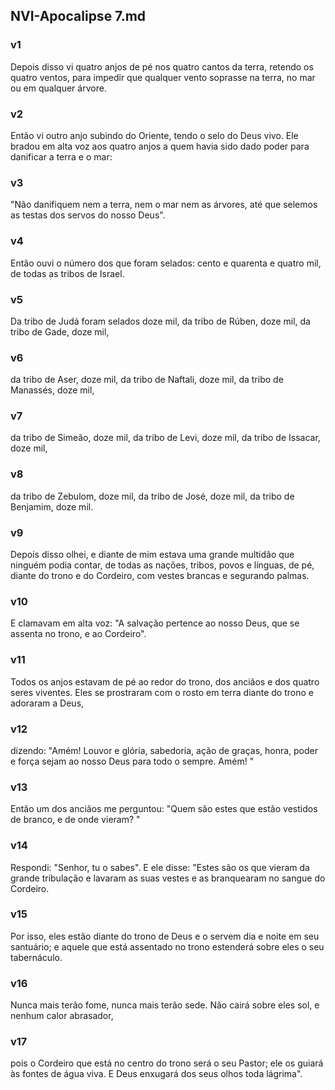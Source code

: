 ## NVI-Apocalipse 7.md
### v1
 Depois disso vi quatro anjos de pé nos quatro cantos da terra, retendo os quatro ventos, para impedir que qualquer vento soprasse na terra, no mar ou em qualquer árvore.
### v2
 Então vi outro anjo subindo do Oriente, tendo o selo do Deus vivo. Ele bradou em alta voz aos quatro anjos a quem havia sido dado poder para danificar a terra e o mar:
### v3
 "Não danifiquem nem a terra, nem o mar nem as árvores, até que selemos as testas dos servos do nosso Deus".
### v4
 Então ouvi o número dos que foram selados: cento e quarenta e quatro mil, de todas as tribos de Israel.
### v5
 Da tribo de Judá foram selados doze mil, da tribo de Rúben, doze mil, da tribo de Gade, doze mil,
### v6
 da tribo de Aser, doze mil, da tribo de Naftali, doze mil, da tribo de Manassés, doze mil,
### v7
 da tribo de Simeão, doze mil, da tribo de Levi, doze mil, da tribo de Issacar, doze mil,
### v8
 da tribo de Zebulom, doze mil, da tribo de José, doze mil, da tribo de Benjamim, doze mil.
### v9
 Depois disso olhei, e diante de mim estava uma grande multidão que ninguém podia contar, de todas as nações, tribos, povos e línguas, de pé, diante do trono e do Cordeiro, com vestes brancas e segurando palmas.
### v10
 E clamavam em alta voz: "A salvação pertence ao nosso Deus, que se assenta no trono, e ao Cordeiro".
### v11
 Todos os anjos estavam de pé ao redor do trono, dos anciãos e dos quatro seres viventes. Eles se prostraram com o rosto em terra diante do trono e adoraram a Deus,
### v12
 dizendo: "Amém! Louvor e glória, sabedoria, ação de graças, honra, poder e força sejam ao nosso Deus para todo o sempre. Amém! "
### v13
 Então um dos anciãos me perguntou: "Quem são estes que estão vestidos de branco, e de onde vieram? "
### v14
 Respondi: "Senhor, tu o sabes". E ele disse: "Estes são os que vieram da grande tribulação e lavaram as suas vestes e as branquearam no sangue do Cordeiro.
### v15
 Por isso, eles estão diante do trono de Deus e o servem dia e noite em seu santuário; e aquele que está assentado no trono estenderá sobre eles o seu tabernáculo.
### v16
 Nunca mais terão fome, nunca mais terão sede. Não cairá sobre eles sol, e nenhum calor abrasador,
### v17
 pois o Cordeiro que está no centro do trono será o seu Pastor; ele os guiará às fontes de água viva. E Deus enxugará dos seus olhos toda lágrima".
